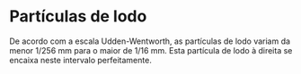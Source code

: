 # Partículas de lodo

De acordo com a escala Udden-Wentworth, as partículas de lodo variam da menor
1/256 mm para o maior de 1/16 mm. Esta partícula de lodo à direita se encaixa
neste intervalo perfeitamente.
